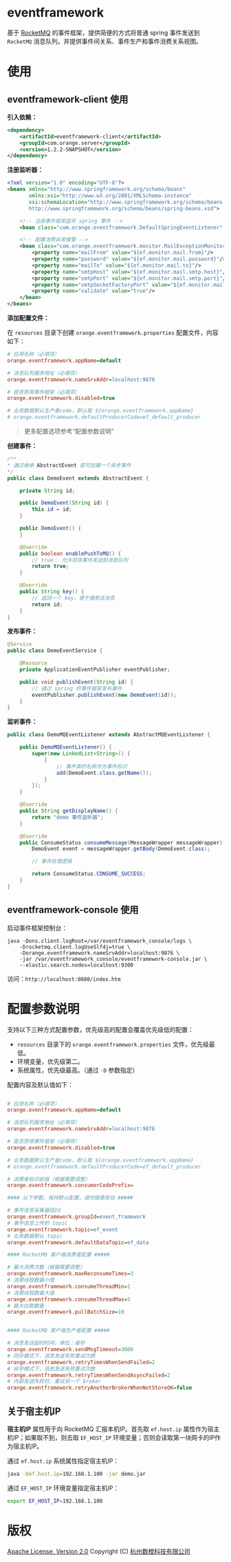 # eventframework
基于 [RocketMQ](http://rocketmq.apache.org/) 的事件框架，提供简便的方式将普通 spring 事件发送到 `RocketMQ` 消息队列。并提供事件间关系、事件生产和事件消费关系视图。

# 使用
## eventframework-client 使用
**引入依赖：**
```xml
<dependency>
    <artifactId>eventframework-client</artifactId>
    <groupId>com.orange.server</groupId>
    <version>1.2.2-SNAPSHOT</version>
</dependency>
```

**注册监听器：**
```xml
<?xml version="1.0" encoding="UTF-8"?>
<beans xmlns="http://www.springframework.org/schema/beans"
       xmlns:xsi="http://www.w3.org/2001/XMLSchema-instance"
       xsi:schemaLocation="http://www.springframework.org/schema/beans
       http://www.springframework.org/schema/beans/spring-beans.xsd">

    <!-- 注册事件框架监听 spring 事件 -->
    <bean class="com.orange.eventframework.DefaultSpringEventListener" />

    <!-- 配置消费异常报警 -->
    <bean class="com.orange.eventframework.monitor.MailExceptionMonitorHandler">
        <property name="mailFrom" value="${ef.monitor.mail.from}"/>
        <property name="password" value="${ef.monitor.mail.password}"/>
        <property name="mailTo" value="${ef.monitor.mail.to}"/>
        <property name="smtpHost" value="${ef.monitor.mail.smtp.host}"/>
        <property name="smtpPort" value="${ef.monitor.mail.smtp.port}"/>
        <property name="smtpSocketFactoryPort" value="${ef.monitor.mail.smtp.socketFactoryPort}"/>
        <property name="validate" value="true"/>
    </bean>
</beans>
```

**添加配置文件：**

在 `resources` 目录下创建 `orange.eventframework.properties` 配置文件，内容如下：
```ini
# 应用名称（必填项）
orange.eventframework.appName=default

# 消息队列服务地址（必填项）
orange.eventframework.nameSrvAddr=localhost:9876

# 是否禁用事件框架（必填项）
orange.eventframework.disabled=true

# 业务数据默认生产者code，默认取 ${orange.eventframework.appName}
# orange.eventframework.defaultProducerCode=ef_default_producer
```
> 更多配置选项参考“配置参数说明”

**创建事件：**
```java
/**
* 通过继承 AbstractEvent 即可创建一个异步事件
*/
public class DemoEvent extends AbstractEvent {

    private String id;

    public DemoEvent(String id) {
        this.id = id;
    }

    public DemoEvent() {
    }

    @Override
    public boolean enablePushToMQ() {
        // true： 允许将该事件发送到消息队列
        return true;
    }

    @Override
    public String key() {
        // 返回一个 key，便于搜索该消息
        return id;
    }
}
```

**发布事件：**
```java
@Service
public class DemoEventService {

    @Resource
    private ApplicationEventPublisher eventPublisher;

    public void publishEvent(String id) {
        // 通过 spring 的事件框架发布事件
        eventPublisher.publishEvent(new DemoEvent(id));
    }
}
```

**监听事件：**
```java
public class DemoMQEventListener extends AbstractMQEventListener {

    public DemoMQEventListener() {
        super(new LinkedList<String>() {
            {
                // 事件类的名称作为事件标识
                add(DemoEvent.class.getName());
            }
        });
    }

    @Override
    public String getDisplayName() {
        return "demo 事件监听器";
    }

    @Override
    public ConsumeStatus consumeMessage(MessageWrapper messageWrapper) {
        DemoEvent event = messageWrapper.getBody(DemoEvent.class);

        // 事件处理逻辑

        return ConsumeStatus.CONSUME_SUCCESS;
    }
}
```

## eventframework-console 使用
启动事件框架控制台：
```bahs
java -Dons.client.logRoot=/var/eventframework_console/logs \
    -Drocketmq.client.logUseSlf4j=true \
    -Dorange.eventframework.nameSrvAddr=localhost:9876 \
    -jar /var/eventframework_console/eventframework-console.jar \
    --elastic.search.nodes=localhost:9300
```

访问：`http://localhost:8080/index.htm`

# 配置参数说明
支持以下三种方式配置参数，优先级高的配置会覆盖优先级低的配置：
+ `resources` 目录下的 `orange.eventframework.properties` 文件，优先级最低。
+ 环境变量，优先级第二。
+ 系统属性，优先级最高。（通过 `-D` 参数指定）

配置内容及默认值如下：
```ini

# 应用名称（必填项）
orange.eventframework.appName=default

# 消息队列服务地址（必填项）
orange.eventframework.nameSrvAddr=localhost:9876

# 是否禁用事件框架（必填项）
orange.eventframework.disabled=true

# 业务数据默认生产者code，默认取 ${orange.eventframework.appName}
# orange.eventframework.defaultProducerCode=ef_default_producer

# 消费者标识前缀（根据需要调整）
orange.eventframework.consumerCodePrefix=

#### 以下参数，保持默认配置，请勿随意改动 #####

# 事件信息采集器组Id
orange.eventframework.groupId=event_framework
# 事件信息上传的 topic
orange.eventframework.topic=ef_event
# 业务数据默认 topic
orange.eventframework.defaultDataTopic=ef_data

#### RocketMQ 客户端消费者配置 #####

# 最大消费次数（根据需要调整）
orange.eventframework.maxReconsumeTimes=3
# 消费线程数最小值
orange.eventframework.consumeThreadMin=1
# 消费线程数最大值
orange.eventframework.consumeThreadMax=5
# 最大拉取数量
orange.eventframework.pullBatchSize=10


#### RocketMQ 客户端生产者配置 #####

# 消息发送超时时间，单位：毫秒
orange.eventframework.sendMsgTimeout=3000
# 同步模式下，消息发送失败重试次数
orange.eventframework.retryTimesWhenSendFailed=2
# 异步模式下，消息发送失败重试次数
orange.eventframework.retryTimesWhenSendAsyncFailed=2
# 内部发送失败时，重试另一个 broker
orange.eventframework.retryAnotherBrokerWhenNotStoreOK=false

```

## 关于宿主机IP
**宿主机IP** 属性用于向 RocketMQ 汇报本机IP。首先取 `ef.host.ip` 属性作为宿主机IP；如果取不到，则去取 `EF_HOST_IP` 环境变量；否则会读取第一块网卡的IP作为宿主机IP。

通过 `ef.host.ip` 系统属性指定宿主机IP：
```bash
java -Def.host.ip=192.168.1.100 -jar demo.jar
```

通过 `EF_HOST_IP` 环境变量指定宿主机IP：
```bash
export EF_HOST_IP=192.168.1.100
```

# 版权
[Apache License, Version 2.0](http://www.apache.org/licenses/LICENSE-2.0.html) Copyright (C) [杭州数橙科技有限公司](https://github.com/HangZhouShuChengKeJi)

